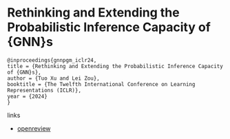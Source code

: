 # Rethinking and Extending the Probabilistic Inference Capacity of {GNN}s

```
@inproceedings{gnnpgm_iclr24,
title = {Rethinking and Extending the Probabilistic Inference Capacity of {GNN}s},
author = {Tuo Xu and Lei Zou},
booktitle = {The Twelfth International Conference on Learning Representations (ICLR)},
year = {2024}
}
```

links
- [openreview](https://openreview.net/forum?id=7vVWiCrFnd)
